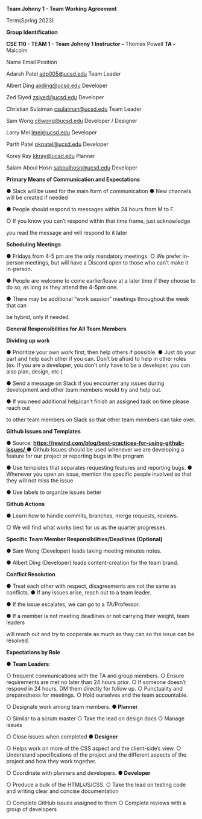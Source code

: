 ﻿<a name="br1"></a>**Team Johnny 1 - Team Working Agreement**

Term(Spring 2023)

**Group Identification**

**CSE 110 - TEAM 1 - Team Johnny 1Instructor -** Thomas Powell**TA -** Malcolm

Name Email Position

Adarsh Patel adp005@ucsd.edu Team Leader

Albert Ding axding@ucsd.edu Developer

Zed Siyed zsiyed@ucsd.edu Developer

Christian Sulaiman csulaiman@ucsd.edu Team Leader

Sam Wong c6wong@ucsd.edu Developer / Designer

Larry Mei lmei@ucsd.edu Developer

Parth Patel pkpatel@ucsd.edu Developer

Korey Ray kkray@ucsd.edu Planner

Salam Aboul Hosn saboulhosn@ucsd.edu Developer

**Primary Means of Communication and Expectations**

● Slack will be used for the main form of communication● New channels will be created if needed

● People should respond to messages within 24 hours from M to F.

○ If you know you can’t respond within that time frame, just acknowledge

you read the message and will respond to it later




<a name="br2"></a>**Scheduling Meetings**

● Fridays from 4-5 pm are the only mandatory meetings. ○ We prefer in-person meetings, but will have a Discord open to those who can’t make it in-person.

● People are welcome to come earlier/leave at a later time if they choose to do so, as long as they attend the 4-5pm one.

● There may be additional “work session” meetings throughout the week that can

be hybrid, only if needed.

**General Responsibilities for All Team Members**

**Dividing up work**

● Prioritize your own work first, then help others if possible.● Just do your part and help each other if you can. Don’t be afraid to help in other roles (ex. If you are a developer, you don’t only have to be a developer, you can also plan, design, etc.)

● Send a message on Slack if you encounter any issues during development and other team members would try and help out.

● If you need additional help/can’t finish an assigned task on time please reach out

to other team members on Slack so that other team members can take over.

**Github Issues and Templates**

**●** Source: [**https://rewind.com/blog/best-practices-for-using-github-issues/**](https://rewind.com/blog/best-practices-for-using-github-issues/)● Github Issues should be used whenever we are developing a feature for our project or reporting bugs in the program

● Use templates that separates requesting features and reporting bugs.● Whenever you open an issue, mention the specific people involved so that they will not miss the issue

● Use labels to organize issues better

**Github Actions**

● Learn how to handle commits, branches, merge requests, reviews.

○ We will find what works best for us as the quarter progresses.

**Specific Team Member Responsibilities/Deadlines(Optional)**

● Sam Wong (Developer) leads taking meeting minutes notes.




<a name="br3"></a>● Albert Ding (Developer) leads content-creation for the team brand.

**Conflict Resolution**

● Treat each other with respect, disagreements are not the same as conflicts.● If any issues arise, reach out to a team leader.

● If the issue escalates, we can go to a TA/Professor.

● If a member is not meeting deadlines or not carrying their weight, team leaders

will reach out and try to cooperate as much as they can so the issue can beresolved.

**Expectations by Role**

● **Team Leaders**:

○ frequent communications with the TA and group members.○ Ensure requirements are met no later than 24 hours prior.○ If someone doesn’t respond in 24 hours, DM them directly for follow up.○ Punctuality and preparedness for meetings. ○ Hold ourselves and the team accountable.

○ Designate work among team members. **● Planner**

○ Similar to a scrum master○ Take the lead on design docs○ Manage issues

○ Close issues when completed **● Designer**

○ Helps work on more of the CSS aspect and the client-side’s view.○ Understand specifications of the project and the different aspects of the project and how they work together.

○ Coordinate with planners and developers. **● Developer**

○ Produce a bulk of the HTML/JS/CSS.○ Take the lead on testing code and writing clear and concise documentation

○ Complete GitHub issues assigned to them○ Complete reviews with a group of developers





